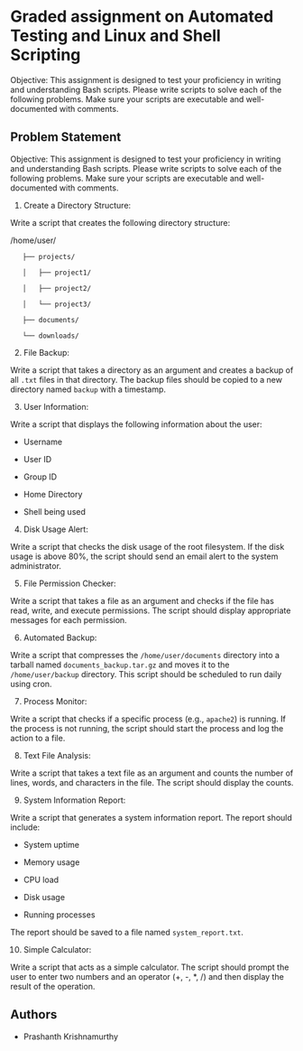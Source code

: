 
# Graded assignment on Automated Testing and Linux and Shell Scripting


Objective: This assignment is designed to test your proficiency in writing and understanding Bash scripts. Please write scripts to solve each of the following problems. Make sure your scripts are executable and well-documented with comments.

## Problem Statement 

Objective: This assignment is designed to test your proficiency in writing and understanding Bash scripts. Please write scripts to solve each of the following problems. Make sure your scripts are executable and well-documented with comments.

1. Create a Directory Structure:

Write a script that creates the following directory structure:

   /home/user/

       ├── projects/

       │   ├── project1/

       │   ├── project2/

       │   └── project3/

       ├── documents/

       └── downloads/


2. File Backup:

Write a script that takes a directory as an argument and creates a backup of all `.txt` files in that directory. The backup files should be copied to a new directory named `backup` with a timestamp.


3. User Information:

Write a script that displays the following information about the user:

   - Username

   - User ID

   - Group ID

   - Home Directory

   - Shell being used


4. Disk Usage Alert:

Write a script that checks the disk usage of the root filesystem. If the disk usage is above 80%, the script should send an email alert to the system administrator.


5. File Permission Checker:

Write a script that takes a file as an argument and checks if the file has read, write, and execute permissions. The script should display appropriate messages for each permission.


6. Automated Backup:

Write a script that compresses the `/home/user/documents` directory into a tarball named `documents_backup.tar.gz` and moves it to the `/home/user/backup` directory. This script should be scheduled to run daily using cron.


7. Process Monitor:

Write a script that checks if a specific process (e.g., `apache2`) is running. If the process is not running, the script should start the process and log the action to a file.


8. Text File Analysis:

Write a script that takes a text file as an argument and counts the number of lines, words, and characters in the file. The script should display the counts.


9. System Information Report:

Write a script that generates a system information report. The report should include:

   - System uptime

   - Memory usage

   - CPU load

   - Disk usage

   - Running processes

The report should be saved to a file named `system_report.txt`.


10. Simple Calculator:

Write a script that acts as a simple calculator. The script should prompt the user to enter two numbers and an operator (+, -, *, /) and then display the result of the operation.


## Authors

- Prashanth Krishnamurthy   

